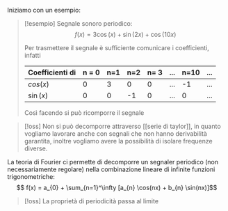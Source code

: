 
Iniziamo con un esempio:

>[!esempio]
>Segnale sonoro periodico:
>$$ f(x) = 3\cos(x) + \sin(2x) + \cos(10x) $$
>
>Per trasmettere il segnale è sufficiente comunicare i coefficienti, infatti
>
>Coefficienti di| n = 0 | n=1 | n=2 | n= 3 | ... | n=10 | ...
>--- | --- | --- | --- | --- | --- | --- | --- |
>$cos(x)$ |  0 | 3 | 0 | 0 | ... | -1 | ...
>$\sin(x)$ | 0 | 0 | -1 | 0 | ... | 0 | ...
>
>Così facendo si può ricomporre il segnale


>[!oss]
>Non si può decomporre attraverso [[serie di taylor]], in quanto vogliamo lavorare anche con segnali che non hanno derivabilità garantita, inoltre vogliamo avere la possibilità di isolare frequenze diverse.


La teoria di Fourier ci permette di decomporre un segnaler periodico (non necessariamente regolare) nella combinazione lineare di infinite funzioni trigonometriche:
$$ f(x) = a_{0} + \sum_{n=1}^\infty [a_{n} \cos(nx) + b_{n} \sin(nx)]$$
 >[!oss]
 >La proprietà di periodicità passa al limite